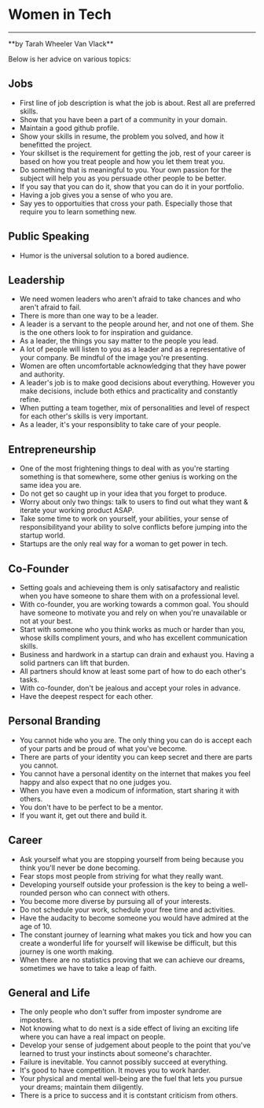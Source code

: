 # Women in Tech
<hr>
**by Tarah Wheeler Van Vlack**

Below is her advice on various topics:

## Jobs
- First line of job description is what the job is about. Rest all are preferred skills. 
- Show that you have been a part of a community in your domain. 
- Maintain a good github profile. 
- Show your skills in resume, the problem you solved, and how it benefitted the project. 
- Your skillset is the requirement for getting the job, rest of your career is based on how you treat people and how you let them treat you. 
- Do something that is meaningful to you. Your own passion for the subject will help you as you persuade other people to be better. 
- If you say that you can do it, show that you can do it in your portfolio. 
- Having a job gives you a sense of who you are. 
- Say yes to opportuities that cross your path. Especially those that require you to learn something new. 

## Public Speaking
- Humor is the universal solution to a bored audience. 

## Leadership
- We need women leaders who aren't afraid to take chances and who aren't afraid to fail. 
- There is more than one way to be a leader. 
- A leader is a servant to the people around her, and not one of them. She is the one others look to for inspiration and guidance. 
- As a leader, the things you say matter to the people you lead. 
- A lot of people will listen to you as a leader and as a representative of your company. Be mindful of the image you're presenting. 
- Women are often uncomfortable acknowledging that they have power and authority. 
- A leader's job is to make good decisions about everything. However you make decisions, include both ethics and practicality and constantly refine. 
- When putting a team together, mix of personalities and level of respect for each other's skills is very important. 
- As a leader, it's your responsiblity to take care of your people. 

## Entrepreneurship
- One of the most frightening things to deal with as you're starting something is that somewhere, some other genius is working on the same idea you are. 
- Do not get so caught up in your idea that you forget to produce. 
- Worry about only two things: talk to users to find out what they want & iterate your working product ASAP.
- Take some time to work on yourself, your abilities, your sense of responsibilityand your ability to solve conflicts before jumping into the startup world. 
- Startups are the only real way for a woman to get power in tech. 

## Co-Founder
- Setting goals and achieveing them is only satisafactory and realistic when you have someone to share them with on a professional level. 
- With co-founder, you are working towards a common goal. You should have someone to motivate you and rely on when you're unavailable or not at your best.
- Start with someone who you think works as much or harder than you, whose skills compliment yours, and who has excellent communication skills. 
- Business and hardwork in a startup can drain and exhaust you. Having a solid partners can lift that burden. 
- All partners should know at least some part of how to do each other's tasks. 
- With co-founder, don't be jealous and accept your roles in advance. 
- Have the deepest respect for each other.

## Personal Branding
- You cannot hide who you are. The only thing you can do is accept each of your parts and be proud of what you've become. 
- There are parts of your identity you can keep secret and there are parts you cannot. 
- You cannot have a personal identity on the internet that makes you feel happy and also expect that no one judges you. 
- When you have even a modicum of information, start sharing it with others. 
- You don't have to be perfect to be a mentor. 
- If you want it, get out there and build it. 

## Career
- Ask yourself what you are stopping yourself from being because you think you'll never be done becoming. 
- Fear stops most people from striving for what they really want. 
- Developing yourself outside your profession is the key to being a well-rounded person who can connect with others. 
- You become more diverse by pursuing all of your interests. 
- Do not schedule your work, schedule your free time and activities. 
- Have the audacity to become someone you would have admired at the age of 10. 
- The constant journey of learning what makes you tick and how you can create a wonderful life for yourself will likewise be difficult, but this journey is one worth making. 
- When there are no statistics proving that we can achieve our dreams, sometimes we have to take a leap of faith. 

## General and Life
- The only people who don't suffer from imposter syndrome are imposters. 
- Not knowing what to do next is a side effect of living an exciting life where you can have a real impact on people. 
- Develop your sense of judgement about people to the point that you've learned to trust your instincts about someone's charachter.
- Failure is inevitable. You cannot possibly succeed at everything. 
- It's good to have competition. It moves you to work harder. 
- Your physical and mental well-being are the fuel that lets you pursue your dreams; maintain them diligently. 
- There is a price to success and it is contstant criticism from others. 
